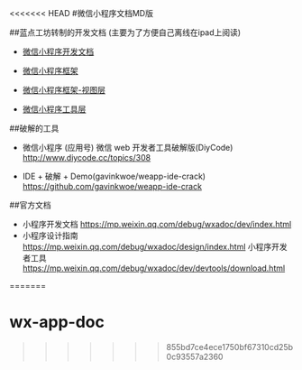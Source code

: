 <<<<<<< HEAD
#微信小程序文档MD版


##蓝点工坊转制的开发文档
(主要为了方便自己离线在ipad上阅读)

+ [微信小程序开发文档 ](./01-wx-applet-dev-guide.md)

+ [微信小程序框架 ](./02-wx-applet-framework.md)
+ [微信小程序框架-视图层](./03-wx-applet-framework-view.md)

+ [微信小程序工具层](./04-wx-applet-tools.md)



##破解的工具


+ 微信小程序 (应用号) 微信 web 开发者工具破解版(DiyCode) http://www.diycode.cc/topics/308


+ IDE + 破解 + Demo(gavinkwoe/weapp-ide-crack)
https://github.com/gavinkwoe/weapp-ide-crack


##官方文档


+ 小程序开发文档 https://mp.weixin.qq.com/debug/wxadoc/dev/index.html
+ 小程序设计指南 https://mp.weixin.qq.com/debug/wxadoc/design/index.html
小程序开发者工具 https://mp.weixin.qq.com/debug/wxadoc/dev/devtools/download.html



=======
# wx-app-doc
>>>>>>> 855bd7ce4ece1750bf67310cd25b0c93557a2360
